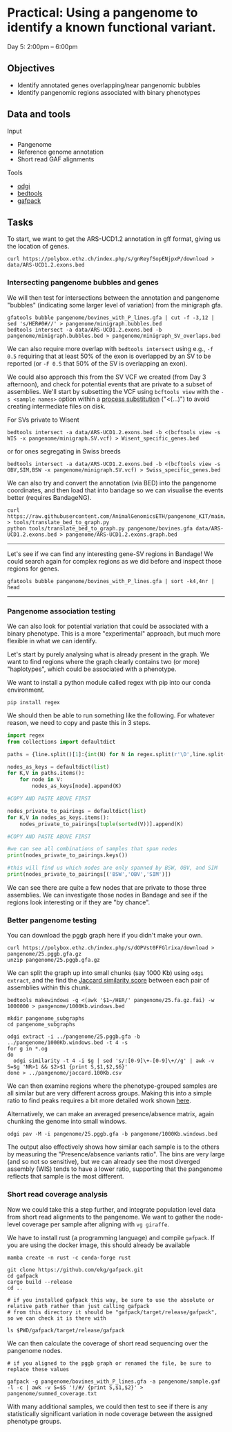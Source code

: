 # Practical: Using a pangenome to identify a known functional variant.
Day 5: 2:00pm – 6:00pm

## Objectives
 - Identify annotated genes overlapping/near pangenomic bubbles
 - Identify pangenomic regions associated with binary phenotypes

## Data and tools

Input
 - Pangenome
 - Reference genome annotation
 - Short read GAF alignments

Tools
 - [odgi](https://github.com/pangenome/odgi)
 - [bedtools](https://github.com/arq5x/bedtools2)
 - [gafpack](https://github.com/ekg/gafpack)

## Tasks

To start, we want to get the ARS-UCD1.2 annotation in gff format, giving us the location of genes.

```
curl https://polybox.ethz.ch/index.php/s/gnReyfSopENjpxP/download > data/ARS-UCD1.2.exons.bed
```

### Intersecting pangenome bubbles and genes

We will then test for intersections between the annotation and pangenome "bubbles" (indicating some larger level of variation) from the minigraph gfa.

```
gfatools bubble pangenome/bovines_with_P_lines.gfa | cut -f -3,12 | sed 's/HER#0#//' > pangenome/minigraph.bubbles.bed
bedtools intersect -a data/ARS-UCD1.2.exons.bed -b pangenome/minigraph.bubbles.bed > pangenome/minigraph_SV_overlaps.bed
```

We can also require more overlap with `bedtools intersect` using e.g., `-f 0.5` requiring that at least 50% of the exon is overlapped by an SV to be reported (or `-F 0.5` that 50% of the SV is overlapping an exon).

We could also approach this from the SV VCF we created (from Day 3 afternoon), and check for potential events that are private to a subset of assemblies.
We'll start by subsetting the VCF using `bcftools view` with the `-s <sample names>` option within a [process substitution](https://en.wikipedia.org/wiki/Process_substitution) ("<(...)") to avoid creating intermediate files on disk.

For SVs private to Wisent

```
bedtools intersect -a data/ARS-UCD1.2.exons.bed -b <(bcftools view -s WIS -x pangenome/minigraph.SV.vcf) > Wisent_specific_genes.bed
```

or for ones segregating in Swiss breeds

```
bedtools intersect -a data/ARS-UCD1.2.exons.bed -b <(bcftools view -s OBV,SIM,BSW -x pangenome/minigraph.SV.vcf) > Swiss_specific_genes.bed
```

We can also try and convert the annotation (via BED) into the pangenome coordinates, and then load that into bandage so we can visualise the events better (requires BandageNG).

```
curl https://raw.githubusercontent.com/AnimalGenomicsETH/pangenome_KIT/main/scripts/translate_bed_to_graph.py > tools/translate_bed_to_graph.py
python tools/translate_bed_to_graph.py pangenome/bovines.gfa data/ARS-UCD1.2.exons.bed > pangenome/ARS-UCD1.2.exons.graph.bed
```

---

Let's see if we can find any interesting gene-SV regions in Bandage!
We could search again for complex regions as we did before and inspect those regions for genes.

```
gfatools bubble pangenome/bovines_with_P_lines.gfa | sort -k4,4nr | head
```

---

### Pangenome association testing

We can also look for potential variation that could be associated with a binary phenotype.
This is a more "experimental" approach, but much more flexible in what we can identify.

Let's start by purely analysing what is already present in the graph.
We want to find regions where the graph clearly contains two (or more) "haplotypes", which could be associated with a phenotype.

We want to install a python module called regex with pip into our conda environment.

```
pip install regex
```

We should then be able to run something like the following.
For whatever reason, we need to copy and paste this in 3 steps.

```python
import regex
from collections import defaultdict

paths = {line.split()[1]:{int(N) for N in regex.split(r'\D',line.split()[2])[:-1] if N} for line in open('pangenome/bovines_with_P_lines.gfa') if line[0] == 'P'}

nodes_as_keys = defaultdict(list)
for K,V in paths.items():
    for node in V:
        nodes_as_keys[node].append(K)

#COPY AND PASTE ABOVE FIRST

nodes_private_to_pairings = defaultdict(list)
for K,V in nodes_as_keys.items():
    nodes_private_to_pairings[tuple(sorted(V))].append(K)

#COPY AND PASTE ABOVE FIRST

#we can see all combinations of samples that span nodes
print(nodes_private_to_pairings.keys())

#this will find us which nodes are only spanned by BSW, OBV, and SIM
print(nodes_private_to_pairings[('BSW','OBV','SIM')])
```

We can see there are quite a few nodes that are private to those three assemblies.
We can investigate those nodes in Bandage and see if the regions look interesting or if they are "by chance".

### Better pangenome testing

You can download the pggb graph here if you didn't make your own.

```
curl https://polybox.ethz.ch/index.php/s/dOPVst0FFGlrixa/download > pangenome/25.pggb.gfa.gz
unzip pangenome/25.pggb.gfa.gz
```

We can split the graph up into small chunks (say 1000 Kb) using `odgi extract`, and the find the [Jaccard similarity score](https://en.wikipedia.org/wiki/Jaccard_index) between each pair of assemblies within this chunk.

```
bedtools makewindows -g <(awk '$1~/HER/' pangenome/25.fa.gz.fai) -w 1000000 > pangenome/1000Kb.windows.bed

mkdir pangenome_subgraphs
cd pangenome_subgraphs

odgi extract -i ../pangenome/25.pggb.gfa -b ../pangenome/1000Kb.windows.bed -t 4 -s
for g in *.og
do
  odgi similarity -t 4 -i $g | sed 's/:[0-9]\+-[0-9]\+//g' | awk -v S=$g 'NR>1 && $2>$1 {print S,$1,$2,$6}'
done > ../pangenome/jaccard.100Kb.csv
```

We can then examine regions where the phenotype-grouped samples are all similar but are very different across groups.
Making this into a simple ratio to find peaks requires a bit more detailed work shown [here](https://github.com/AnimalGenomicsETH/pangenome_KIT/blob/main/snakepit/pangenome_analysis.smk#L174).

Alternatively, we can make an averaged presence/absence matrix, again chunking the genome into small windows.

```
odgi pav -M -i pangenome/25.pggb.gfa -b pangenome/1000Kb.windows.bed
```

The output also effectively shows how similar each sample is to the others by measuring the "Presence/absence variants ratio".
The bins are very large (and so not so sensitive), but we can already see the most diverged assembly (WIS) tends to have a lower ratio, supporting that the pangenome reflects that sample is the most different.

### Short read coverage analysis

Now we could take this a step further, and integrate population level data from short read alignments to the pangenome.
We want to gather the node-level coverage per sample after aligning with `vg giraffe`.

We have to install rust (a programming language) and compile `gafpack`.
If you are using the docker image, this should already be available

```
mamba create -n rust -c conda-forge rust

git clone https://github.com/ekg/gafpack.git
cd gafpack
cargo build --release
cd ..

# if you installed gafpack this way, be sure to use the absolute or relative path rather than just calling gafpack
# from this directory it should be "gafpack/target/release/gafpack", so we can check it is there with

ls $PWD/gafpack/target/release/gafpack
```


We can then calculate the coverage of short read sequencing over the pangenome nodes.

```
# if you aligned to the pggb graph or renamed the file, be sure to replace these values

gafpack -g pangenome/bovines_with_P_lines.gfa -a pangenome/sample.gaf -l -c | awk -v S=$S '!/#/ {print S,$1,$2}' > pangenome/summed_coverage.txt

```

With many additional samples, we could then test to see if there is any statistically significant variation in node coverage between the assigned phenotype groups.
